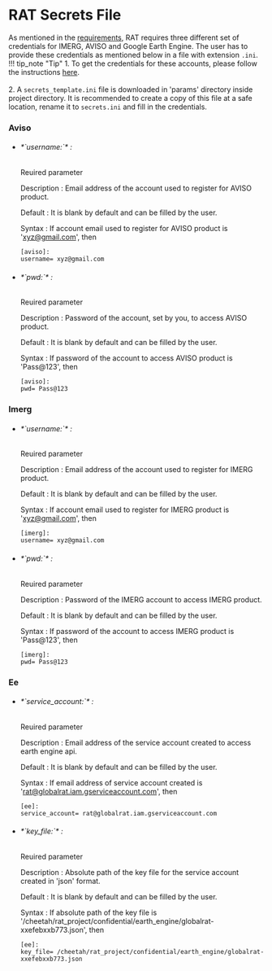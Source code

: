 # RAT Secrets File 

As mentioned in the [requirements](../../QuickStart/UserGuide/#requirements), RAT requires three different set of credentials for IMERG, AVISO and Google Earth Engine. The user has to provide these credentials as mentioned below in a file with extension `.ini`. 
!!! tip_note "Tip"
    1. To get the credentials for these accounts, please follow the instructions [here](../../Preparation/GettingReady/).
    <br><br>
    2. A `secrets_template.ini` file is downloaded in 'params' directory inside project directory. It is recommended to create a copy of this file at a safe location, rename it to `secrets.ini` and fill in the credentials.

### Aviso

* <h6 class="parameter_heading">*`username:`* :</h6> 
    <span class="requirement">Reuired parameter</span>

    <span class="parameter_property">Description </span>: Email address of the account used to register for AVISO product.

    <span class="parameter_property">Default </span>: It is blank by default and can be filled by the user.

    <span class="parameter_property">Syntax </span>: If account email used to register for AVISO product is 'xyz@gmail.com', then 
    ```
    [aviso]:
    username= xyz@gmail.com
    ```

* <h6 class="parameter_heading">*`pwd:`* :</h6> 
    <span class="requirement">Reuired parameter</span>

    <span class="parameter_property">Description </span>: Password of the account, set by you, to access AVISO product.

    <span class="parameter_property">Default </span>: It is blank by default and can be filled by the user.

    <span class="parameter_property">Syntax </span>: If password of the account to access AVISO product is 'Pass@123', then 
    ```
    [aviso]:
    pwd= Pass@123
    ```
### Imerg

* <h6 class="parameter_heading">*`username:`* :</h6> 
    <span class="requirement">Reuired parameter</span>

    <span class="parameter_property">Description </span>: Email address of the account used to register for IMERG product.

    <span class="parameter_property">Default </span>: It is blank by default and can be filled by the user.

    <span class="parameter_property">Syntax </span>: If account email used to register for IMERG product is 'xyz@gmail.com', then 
    ```
    [imerg]:
    username= xyz@gmail.com
    ```

* <h6 class="parameter_heading">*`pwd:`* :</h6> 
    <span class="requirement">Reuired parameter</span>

    <span class="parameter_property">Description </span>: Password of the IMERG account to access IMERG product. 

    <span class="parameter_property">Default </span>: It is blank by default and can be filled by the user.

    <span class="parameter_property">Syntax </span>: If password of the account to access IMERG product is 'Pass@123', then 
    ```
    [imerg]:
    pwd= Pass@123
    ```
### Ee

* <h6 class="parameter_heading">*`service_account:`* :</h6> 
    <span class="requirement">Reuired parameter</span>

    <span class="parameter_property">Description </span>: Email address of the service account created to access earth engine api.

    <span class="parameter_property">Default </span>: It is blank by default and can be filled by the user.

    <span class="parameter_property">Syntax </span>: If email address of service account created is 'rat@globalrat.iam.gserviceaccount.com', then 
    ```
    [ee]:
    service_account= rat@globalrat.iam.gserviceaccount.com
    ```

* <h6 class="parameter_heading">*`key_file:`* :</h6> 
    <span class="requirement">Reuired parameter</span>

    <span class="parameter_property">Description </span>: Absolute path of the key file for the service account created in 'json' format.

    <span class="parameter_property">Default </span>: It is blank by default and can be filled by the user.

    <span class="parameter_property">Syntax </span>: If absolute path of the key file is '/cheetah/rat_project/confidential/earth_engine/globalrat-xxefebxxb773.json', then 
    ```
    [ee]:
    key_file= /cheetah/rat_project/confidential/earth_engine/globalrat-xxefebxxb773.json
    ```